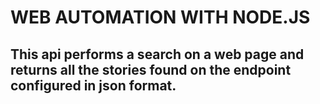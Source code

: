 # WEB AUTOMATION WITH NODE.JS

## This api performs a search on a web page and returns all the stories found on the endpoint configured in json format.
